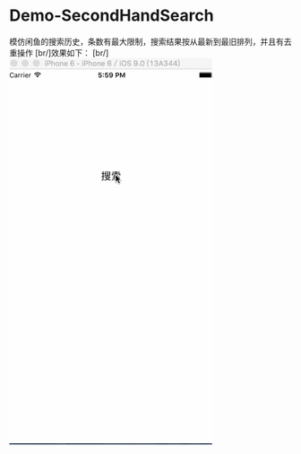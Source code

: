 # Demo-SecondHandSearch
模仿闲鱼的搜索历史，条数有最大限制，搜索结果按从最新到最旧排列，并且有去重操作
[br/]效果如下：
[br/]
![image](https://github.com/Apologize327/Demo-SecondHandSearch/blob/master/demo-searchResult.gif)
